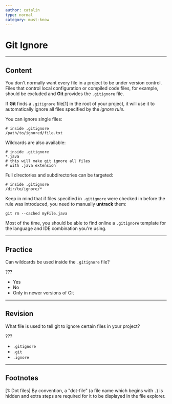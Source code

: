 ```yaml
---
author: catalin
type: normal
category: must-know
---
```


# Git Ignore


---

## Content

You don't normally want every file in a project to be under version control. Files that control local configuration or compiled code files, for example, should be excluded and **Git** provides the `.gitignore` file.

If **Git** finds a `.gitignore` file[1] in the root of your project, it will use it to automatically ignore all files specified by the *ignore rule*.

You can ignore single files:

```plain-text
# inside .gitignore
/path/to/ignored/file.txt
```

Wildcards are also available:

```plain-text
# inside .gitignore
*.java
# this will make git ignore all files
# with .java extension
```

Full directories and subdirectories can be targeted:

```plain-text
# inside .gitignore
/dir/to/ignore/*
```

Keep in mind that if files specified in `.gitignore` were checked in before the rule was introduced, you need to manually **untrack** them:

```plain-text
git rm --cached myFile.java
```

Most of the time, you should be able to find online a `.gitignore` template for the language and IDE combination you're using.


---

## Practice

Can wildcards be used inside the `.gitignore` file?

???

- Yes
- No
- Only in newer versions of Git


---

## Revision

What file is used to tell git to ignore certain files in your project?

???

- `.gitignore`
- `.git`
- `.ignore`


---

## Footnotes

[1: Dot files]
By convention, a "dot-file" (a file name which begins with `.`) is hidden and extra steps are required for it to be displayed in the file explorer.
